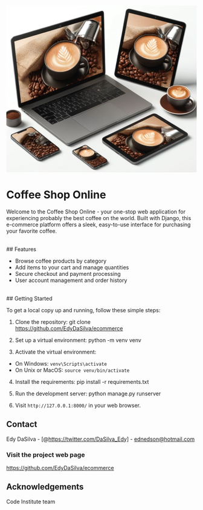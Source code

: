 <img src="readmeimg.PNG" alt="site preview">

# Coffee Shop Online

Welcome to the Coffee Shop Online - your one-stop web application for experiencing probably the best coffee on the world. Built with Django, this e-commerce platform offers a sleek, easy-to-use interface for purchasing your favorite coffee.

<br>
## Features

- Browse coffee products by category
- Add items to your cart and manage quantities
- Secure checkout and payment processing
- User account management and order history
<br>
## Getting Started

To get a local copy up and running, follow these simple steps:

1. Clone the repository:
git clone https://github.com/EdyDaSilva/ecommerce

2. Set up a virtual environment:
python -m venv venv

3. Activate the virtual environment:
- On Windows: `venv\Scripts\activate`
- On Unix or MacOS: `source venv/bin/activate`

4. Install the requirements: pip install -r requirements.txt

5. Run the development server: python manage.py runserver

6. Visit `http://127.0.0.1:8000/` in your web browser.

## Contact

Edy DaSilva - [@https://twitter.com/DaSilva_Edy] - ednedson@hotmail.com


### Visit the project web page
https://github.com/EdyDaSilva/ecommerce


## Acknowledgements

Code Institute team
